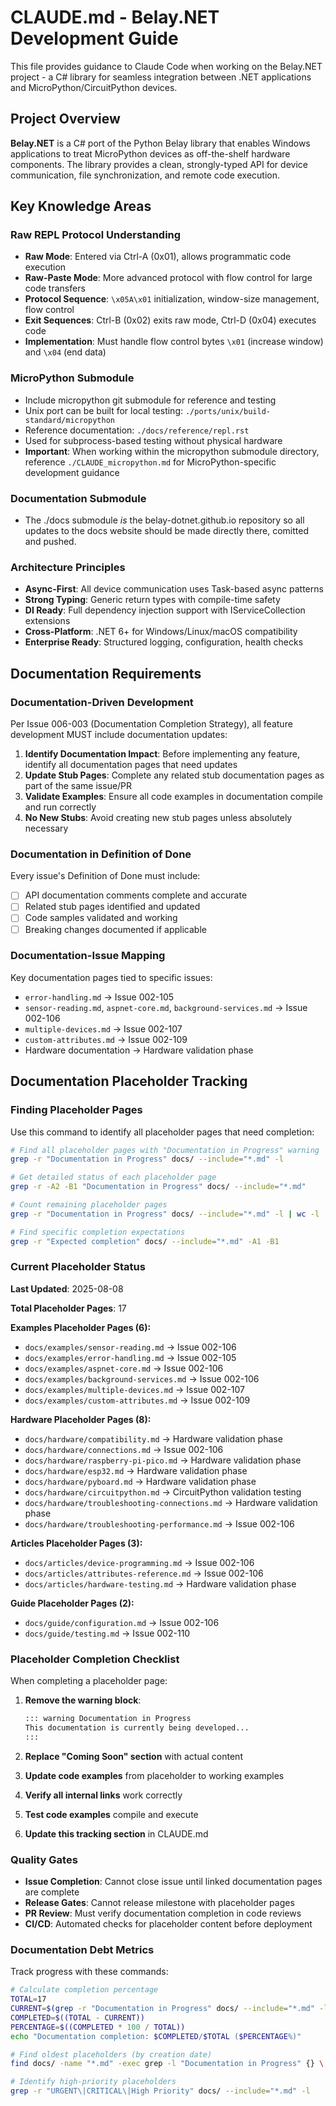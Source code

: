 # CLAUDE.md - Belay.NET Development Guide

This file provides guidance to Claude Code when working on the Belay.NET project - a C# library for seamless integration between .NET applications and MicroPython/CircuitPython devices.

## Project Overview

**Belay.NET** is a C# port of the Python Belay library that enables Windows applications to treat MicroPython devices as off-the-shelf hardware components. The library provides a clean, strongly-typed API for device communication, file synchronization, and remote code execution.

## Key Knowledge Areas

### Raw REPL Protocol Understanding
- **Raw Mode**: Entered via Ctrl-A (0x01), allows programmatic code execution
- **Raw-Paste Mode**: More advanced protocol with flow control for large code transfers
- **Protocol Sequence**: `\x05A\x01` initialization, window-size management, flow control
- **Exit Sequences**: Ctrl-B (0x02) exits raw mode, Ctrl-D (0x04) executes code
- **Implementation**: Must handle flow control bytes `\x01` (increase window) and `\x04` (end data)

### MicroPython Submodule
- Include micropython git submodule for reference and testing
- Unix port can be built for local testing: `./ports/unix/build-standard/micropython`
- Reference documentation: `./docs/reference/repl.rst`
- Used for subprocess-based testing without physical hardware
- **Important**: When working within the micropython submodule directory, reference `./CLAUDE_micropython.md` for MicroPython-specific development guidance

### Documentation Submodule
- The ./docs submodule _is_ the belay-dotnet.github.io repository so all updates to the docs website should be made directly there, comitted and pushed.

### Architecture Principles
- **Async-First**: All device communication uses Task-based async patterns
- **Strong Typing**: Generic return types with compile-time safety
- **DI Ready**: Full dependency injection support with IServiceCollection extensions
- **Cross-Platform**: .NET 6+ for Windows/Linux/macOS compatibility
- **Enterprise Ready**: Structured logging, configuration, health checks

## Documentation Requirements

### Documentation-Driven Development
Per Issue 006-003 (Documentation Completion Strategy), all feature development MUST include documentation updates:

1. **Identify Documentation Impact**: Before implementing any feature, identify all documentation pages that need updates
2. **Update Stub Pages**: Complete any related stub documentation pages as part of the same issue/PR
3. **Validate Examples**: Ensure all code examples in documentation compile and run correctly
4. **No New Stubs**: Avoid creating new stub pages unless absolutely necessary

### Documentation in Definition of Done
Every issue's Definition of Done must include:
- [ ] API documentation comments complete and accurate
- [ ] Related stub pages identified and updated
- [ ] Code samples validated and working
- [ ] Breaking changes documented if applicable

### Documentation-Issue Mapping
Key documentation pages tied to specific issues:
- `error-handling.md` → Issue 002-105
- `sensor-reading.md`, `aspnet-core.md`, `background-services.md` → Issue 002-106
- `multiple-devices.md` → Issue 002-107
- `custom-attributes.md` → Issue 002-109
- Hardware documentation → Hardware validation phase

## Documentation Placeholder Tracking

### Finding Placeholder Pages
Use this command to identify all placeholder pages that need completion:

```bash
# Find all placeholder pages with "Documentation in Progress" warning
grep -r "Documentation in Progress" docs/ --include="*.md" -l

# Get detailed status of each placeholder page  
grep -r -A2 -B1 "Documentation in Progress" docs/ --include="*.md"

# Count remaining placeholder pages
grep -r "Documentation in Progress" docs/ --include="*.md" -l | wc -l

# Find specific completion expectations
grep -r "Expected completion" docs/ --include="*.md" -A1 -B1
```

### Current Placeholder Status
**Last Updated**: 2025-08-08

**Total Placeholder Pages**: 17

**Examples Placeholder Pages (6):**
- `docs/examples/sensor-reading.md` → Issue 002-106
- `docs/examples/error-handling.md` → Issue 002-105  
- `docs/examples/aspnet-core.md` → Issue 002-106
- `docs/examples/background-services.md` → Issue 002-106
- `docs/examples/multiple-devices.md` → Issue 002-107
- `docs/examples/custom-attributes.md` → Issue 002-109

**Hardware Placeholder Pages (8):**
- `docs/hardware/compatibility.md` → Hardware validation phase
- `docs/hardware/connections.md` → Issue 002-106
- `docs/hardware/raspberry-pi-pico.md` → Hardware validation phase
- `docs/hardware/esp32.md` → Hardware validation phase
- `docs/hardware/pyboard.md` → Hardware validation phase
- `docs/hardware/circuitpython.md` → CircuitPython validation testing
- `docs/hardware/troubleshooting-connections.md` → Hardware validation phase
- `docs/hardware/troubleshooting-performance.md` → Issue 002-106

**Articles Placeholder Pages (3):**
- `docs/articles/device-programming.md` → Issue 002-106
- `docs/articles/attributes-reference.md` → Issue 002-106
- `docs/articles/hardware-testing.md` → Hardware validation phase

**Guide Placeholder Pages (2):**
- `docs/guide/configuration.md` → Issue 002-106
- `docs/guide/testing.md` → Issue 002-110

### Placeholder Completion Checklist
When completing a placeholder page:

1. **Remove the warning block**:
   ```markdown
   ::: warning Documentation in Progress
   This documentation is currently being developed...
   :::
   ```

2. **Replace "Coming Soon" section** with actual content

3. **Update code examples** from placeholder to working examples

4. **Verify all internal links** work correctly

5. **Test code examples** compile and execute

6. **Update this tracking section** in CLAUDE.md

### Quality Gates
- **Issue Completion**: Cannot close issue until linked documentation pages are complete
- **Release Gates**: Cannot release milestone with placeholder pages
- **PR Review**: Must verify documentation completion in code reviews
- **CI/CD**: Automated checks for placeholder content before deployment

### Documentation Debt Metrics
Track progress with these commands:

```bash
# Calculate completion percentage
TOTAL=17
CURRENT=$(grep -r "Documentation in Progress" docs/ --include="*.md" -l | wc -l)
COMPLETED=$((TOTAL - CURRENT))
PERCENTAGE=$((COMPLETED * 100 / TOTAL))
echo "Documentation completion: $COMPLETED/$TOTAL ($PERCENTAGE%)"

# Find oldest placeholders (by creation date)
find docs/ -name "*.md" -exec grep -l "Documentation in Progress" {} \; | xargs ls -lt

# Identify high-priority placeholders
grep -r "URGENT\|CRITICAL\|High Priority" docs/ --include="*.md" -l
```